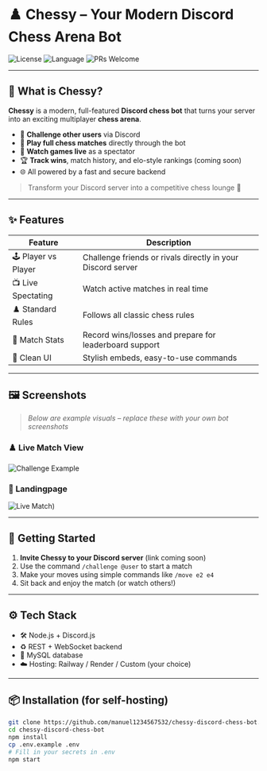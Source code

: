# ♟️ Chessy – Your Modern Discord Chess Arena Bot

![License](https://img.shields.io/github/license/manuel1234567532/chessy-discord-chess-bot)
![Language](https://img.shields.io/github/languages/top/manuel1234567532/chessy-discord-chess-bot)
![PRs Welcome](https://img.shields.io/badge/PRs-welcome-brightgreen.svg)

---

## 🧠 What is Chessy?

**Chessy** is a modern, full-featured **Discord chess bot** that turns your server into an exciting multiplayer **chess arena**.

- 🎯 **Challenge other users** via Discord
- 🧩 **Play full chess matches** directly through the bot
- 👀 **Watch games live** as a spectator
- 🏆 **Track wins**, match history, and elo-style rankings (coming soon)
- 🌐 All powered by a fast and secure backend

> Transform your Discord server into a competitive chess lounge 🏰

---

## ✨ Features

| Feature | Description |
|--------|-------------|
| 🕹️ Player vs Player | Challenge friends or rivals directly in your Discord server |
| 📺 Live Spectating | Watch active matches in real time |
| ♟️ Standard Rules | Follows all classic chess rules |
| 🏅 Match Stats | Record wins/losses and prepare for leaderboard support |
| 🎨 Clean UI | Stylish embeds, easy-to-use commands |

---

## 🖼️ Screenshots

> _Below are example visuals – replace these with your own bot screenshots_

###  ♟️ Live Match View
![Challenge Example]((https://i.imgur.com/B1bkeob.png))

### 🔘  Landingpage
![Live Match](https://i.imgur.com/JB0uUqg.png))

---

## 🚀 Getting Started

1. **Invite Chessy to your Discord server** (link coming soon)
2. Use the command `/challenge @user` to start a match
3. Make your moves using simple commands like `/move e2 e4`
4. Sit back and enjoy the match (or watch others!)

---

## ⚙️ Tech Stack

- 🛠️ Node.js + Discord.js
- ♻️ REST + WebSocket backend
- 🧪 MySQL database
- ☁️ Hosting: Railway / Render / Custom (your choice)

---

## 📦 Installation (for self-hosting)

```bash
git clone https://github.com/manuel1234567532/chessy-discord-chess-bot.git
cd chessy-discord-chess-bot
npm install
cp .env.example .env
# Fill in your secrets in .env
npm start
